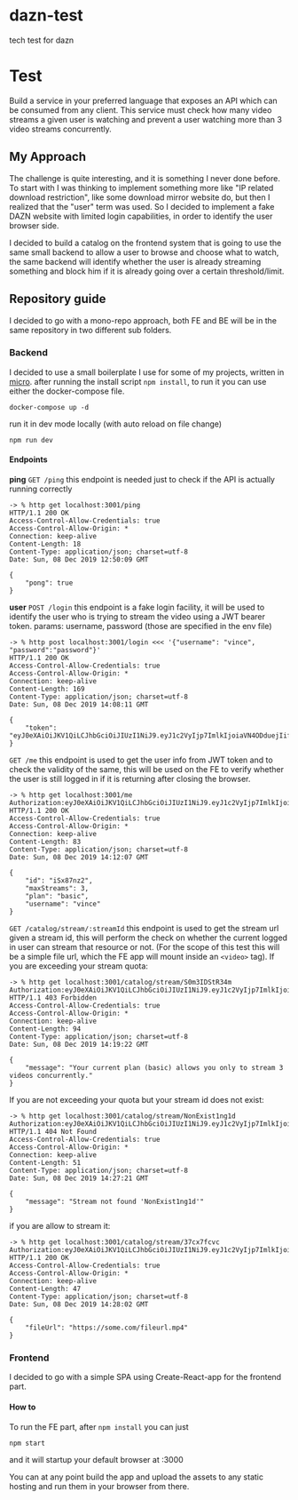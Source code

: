 # dazn-test
tech test for dazn

# Test
Build a service in your preferred language that exposes an API which can be
consumed from any client. This service must check how many video streams a
given user is watching and prevent a user watching more than 3 video streams
concurrently.

## My Approach
The challenge is quite interesting, and it is something I never done before. To start with I was thinking to implement something more like "IP related download restriction", like some download mirror website do, but then I realized that the "user" term was used. So I decided to implement a fake DAZN website with limited login capabilities, in order to identify the user browser side.

I decided to build a catalog on the frontend system that is going to use the same small backend to allow a user to browse and choose what to watch, the same backend will identify whether the user is already streaming something and block him if it is already going over a certain threshold/limit.

## Repository guide
I decided to go with a mono-repo approach, both FE and BE will be in the same repository in two different sub folders.

### Backend
I decided to use a small boilerplate I use for some of my projects, written in [micro](https://github.com/zeit/micro).
after running the install script `npm install`, to run it you can use either the docker-compose file.
```
docker-compose up -d
```

run it in dev mode locally (with auto reload on file change)
```
npm run dev
```

#### Endpoints
**ping**
`GET /ping`
this endpoint is needed just to check if the API is actually running correctly
```
-> % http get localhost:3001/ping        
HTTP/1.1 200 OK
Access-Control-Allow-Credentials: true
Access-Control-Allow-Origin: *
Connection: keep-alive
Content-Length: 18
Content-Type: application/json; charset=utf-8
Date: Sun, 08 Dec 2019 12:50:09 GMT

{
    "pong": true
}
```

**user**
`POST /login`
this endpoint is a fake login facility, it will be used to identify the user who is trying to stream the video using a JWT bearer token.
params: username, password (those are specified in the env file)
```
-> % http post localhost:3001/login <<< '{"username": "vince", "password":"password"}'
HTTP/1.1 200 OK
Access-Control-Allow-Credentials: true
Access-Control-Allow-Origin: *
Connection: keep-alive
Content-Length: 169
Content-Type: application/json; charset=utf-8
Date: Sun, 08 Dec 2019 14:08:11 GMT

{
    "token": "eyJ0eXAiOiJKV1QiLCJhbGciOiJIUzI1NiJ9.eyJ1c2VyIjp7ImlkIjoiaVN4ODduejIifSwiZXhwaXJlcyI6IjE1NzU4MTQwOTEzNjAwIn0.2QCyoEJ3iYdkQxI54w6L2GpiWvhULSPBavo_NDR6HsY"
}
```

`GET /me`
this endpoint is used to get the user info from JWT token and to check the validity of the same, this will be used on the FE to verify whether the user is still logged in if it is returning after closing the browser.
```
-> % http get localhost:3001/me Authorization:eyJ0eXAiOiJKV1QiLCJhbGciOiJIUzI1NiJ9.eyJ1c2VyIjp7ImlkIjoiaVN4ODduejIifSwiZXhwaXJlcyI6IjE1NzU4MTQwOTEzNjAwIn0.2QCyoEJ3iYdkQxI54w6L2GpiWvhULSPBavo_NDR6HsY
HTTP/1.1 200 OK
Access-Control-Allow-Credentials: true
Access-Control-Allow-Origin: *
Connection: keep-alive
Content-Length: 83
Content-Type: application/json; charset=utf-8
Date: Sun, 08 Dec 2019 14:12:07 GMT

{
    "id": "iSx87nz2",
    "maxStreams": 3,
    "plan": "basic",
    "username": "vince"
}
```

`GET /catalog/stream/:streamId`
this endpoint is used to get the stream url given a stream id, this will perform the check on whether the current logged in user can stream that resource or not. (For the scope of this test this will be a simple file url, which the FE app will mount inside an `<video>` tag).
If you are exceeding your stream quota:
```
-> % http get localhost:3001/catalog/stream/S0m3IDStR34m Authorization:eyJ0eXAiOiJKV1QiLCJhbGciOiJIUzI1NiJ9.eyJ1c2VyIjp7ImlkIjoiaVN4ODduejIifSwiZXhwaXJlcyI6IjE1NzU4MTQwOTEzNjAwIn0.2QCyoEJ3iYdkQxI54w6L2GpiWvhULSPBavo_NDR6HsY
HTTP/1.1 403 Forbidden
Access-Control-Allow-Credentials: true
Access-Control-Allow-Origin: *
Connection: keep-alive
Content-Length: 94
Content-Type: application/json; charset=utf-8
Date: Sun, 08 Dec 2019 14:19:22 GMT

{
    "message": "Your current plan (basic) allows you only to stream 3 videos concurrently."
}
```

If you are not exceeding your quota but your stream id does not exist:
```
-> % http get localhost:3001/catalog/stream/NonExist1ng1d Authorization:eyJ0eXAiOiJKV1QiLCJhbGciOiJIUzI1NiJ9.eyJ1c2VyIjp7ImlkIjoiaVN4ODduejIifSwiZXhwaXJlcyI6IjE1NzU4MTQwOTEzNjAwIn0.2QCyoEJ3iYdkQxI54w6L2GpiWvhULSPBavo_NDR6HsY
HTTP/1.1 404 Not Found
Access-Control-Allow-Credentials: true
Access-Control-Allow-Origin: *
Connection: keep-alive
Content-Length: 51
Content-Type: application/json; charset=utf-8
Date: Sun, 08 Dec 2019 14:27:21 GMT

{
    "message": "Stream not found 'NonExist1ng1d'"
}

```
if you are allow to stream it:
```
-> % http get localhost:3001/catalog/stream/37cx7fcvc Authorization:eyJ0eXAiOiJKV1QiLCJhbGciOiJIUzI1NiJ9.eyJ1c2VyIjp7ImlkIjoiaVN4ODduejIifSwiZXhwaXJlcyI6IjE1NzU4MTQwOTEzNjAwIn0.2QCyoEJ3iYdkQxI54w6L2GpiWvhULSPBavo_NDR6HsY
HTTP/1.1 200 OK
Access-Control-Allow-Credentials: true
Access-Control-Allow-Origin: *
Connection: keep-alive
Content-Length: 47
Content-Type: application/json; charset=utf-8
Date: Sun, 08 Dec 2019 14:28:02 GMT

{
    "fileUrl": "https://some.com/fileurl.mp4"
}
```

### Frontend 
I decided to go with a simple SPA using Create-React-app for the frontend part.

#### How to
To run the FE part, after `npm install` you can just
```
npm start
```
and it will startup your default browser at :3000

You can at any point build the app and upload the assets to any static hosting and run them in your browser from there.
